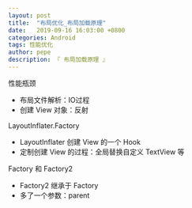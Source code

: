 ```yaml
---
layout: post
title:  "布局优化_布局加载原理"
date:   2019-09-16 16:03:00 +0800
categories: Android
tags: 性能优化
author: pepe
description: 『 布局加载原理 』
---
```


性能瓶颈

* 布局文件解析：IO过程
* 创建 View 对象：反射

LayoutInflater.Factory

* LayoutInflater 创建 View 的一个 Hook
* 定制创建 View 的过程：全局替换自定义 TextView 等

Factory 和 Factory2

* Factory2 继承于 Factory
* 多了一个参数：parent









































